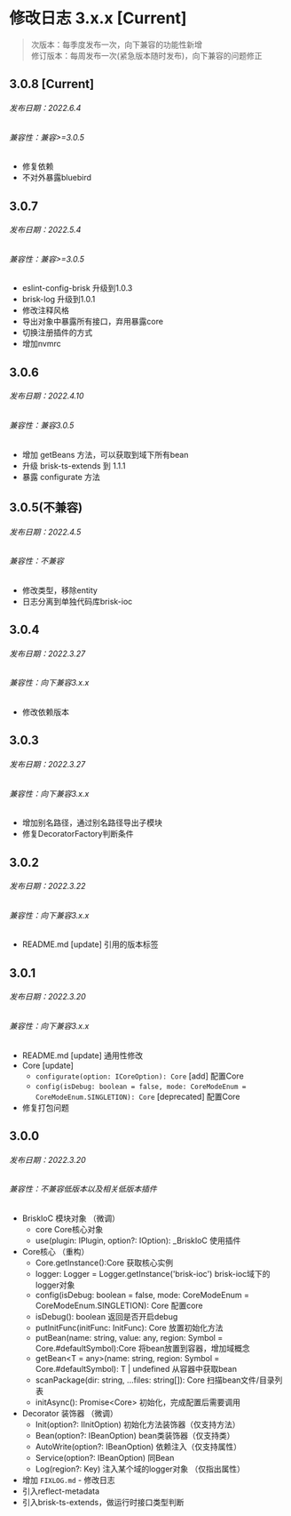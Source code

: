 # 修改日志 3.x.x [Current]

> 次版本：每季度发布一次，向下兼容的功能性新增  
> 修订版本：每周发布一次(紧急版本随时发布)，向下兼容的问题修正

## 3.0.8 [Current]
###### 发布日期：2022.6.4
###### 兼容性：兼容>=3.0.5

+ 修复依赖
+ 不对外暴露bluebird

## 3.0.7
###### 发布日期：2022.5.4
###### 兼容性：兼容>=3.0.5
+ eslint-config-brisk 升级到1.0.3
+ brisk-log 升级到1.0.1
+ 修改注释风格
+ 导出对象中暴露所有接口，弃用暴露core
+ 切换注册插件的方式
+ 增加nvmrc

## 3.0.6 
###### 发布日期：2022.4.10
###### 兼容性：兼容3.0.5
+ 增加 getBeans 方法，可以获取到域下所有bean
+ 升级 brisk-ts-extends 到 1.1.1
+ 暴露 configurate 方法

## 3.0.5(不兼容) 
###### 发布日期：2022.4.5
###### 兼容性：不兼容
+ 修改类型，移除entity
+ 日志分离到单独代码库brisk-ioc

## 3.0.4 
###### 发布日期：2022.3.27
###### 兼容性：向下兼容3.x.x
+ 修改依赖版本

## 3.0.3
###### 发布日期：2022.3.27
###### 兼容性：向下兼容3.x.x
+ 增加别名路径，通过别名路径导出子模块
+ 修复DecoratorFactory判断条件

## 3.0.2
###### 发布日期：2022.3.22
###### 兼容性：向下兼容3.x.x
+ README.md [update] 引用的版本标签


## 3.0.1 
###### 发布日期：2022.3.20
###### 兼容性：向下兼容3.x.x
+ README.md [update] 通用性修改
+ Core [update]
  + `configurate(option: ICoreOption): Core` [add] 配置Core
  + `config(isDebug: boolean = false, mode: CoreModeEnum = CoreModeEnum.SINGLETION): Core` [deprecated] 配置Core
+ 修复打包问题

## 3.0.0 
###### 发布日期：2022.3.20
###### 兼容性：不兼容低版本以及相关低版本插件
+ BriskIoC 模块对象 （微调）
  + core Core核心对象
  + use(plugin: IPlugin, option?: IOption): _BriskIoC 使用插件
+ Core核心 （重构）
  + Core.getInstance():Core 获取核心实例
  + logger: Logger = Logger.getInstance('brisk-ioc') brisk-ioc域下的logger对象
  + config(isDebug: boolean = false, mode: CoreModeEnum = CoreModeEnum.SINGLETION): Core 配置core
  + isDebug(): boolean 返回是否开启debug
  + putInitFunc(initFunc: InitFunc): Core 放置初始化方法
  + putBean(name: string, value: any, region: Symbol = Core.#defaultSymbol):Core 将bean放置到容器，增加域概念
  + getBean\<T = any>(name: string, region: Symbol = Core.#defaultSymbol): T | undefined 从容器中获取bean
  + scanPackage(dir: string, ...files: string[]): Core 扫描bean文件/目录列表
  + initAsync(): Promise\<Core> 初始化，完成配置后需要调用
+ Decorator 装饰器 （微调）
  + Init(option?: IInitOption) 初始化方法装饰器（仅支持方法）
  + Bean(option?: IBeanOption) bean类装饰器（仅支持类）
  + AutoWrite(option?: IBeanOption) 依赖注入（仅支持属性）
  + Service(option?: IBeanOption) 同Bean
  + Log(region?: Key) 注入某个域的logger对象 （仅指出属性）
+ 增加 `FIXLOG.md` - 修改日志
+ 引入reflect-metadata
+ 引入brisk-ts-extends，做运行时接口类型判断

